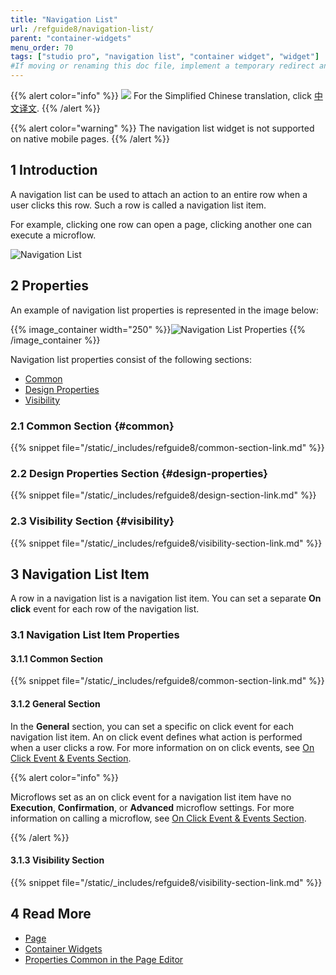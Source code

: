 ```yaml
---
title: "Navigation List"
url: /refguide8/navigation-list/
parent: "container-widgets"
menu_order: 70
tags: ["studio pro", "navigation list", "container widget", "widget"]
#If moving or renaming this doc file, implement a temporary redirect and let the respective team know they should update the URL in the product. See Mapping to Products for more details.
---
```


{{% alert color="info" %}}
<img src="attachments/chinese-translation/china.png" style="display: inline-block; margin: 0" /> For the Simplified Chinese translation, click [中文译文](https://cdn.mendix.tencent-cloud.com/documentation/refguide8/navigation-list.pdf).
{{% /alert %}}

{{% alert color="warning" %}}
The navigation list widget is not supported on native mobile pages.
{{% /alert %}}

## 1 Introduction

A navigation list can be used to attach an action to an entire row when a user clicks this row. Such a row is called a navigation list item. 

For example, clicking one row can open a page, clicking another one can execute a microflow. 

![Navigation List](/attachments/refguide8/modeling/pages/container-widgets/navigation-list/navigation-list.png)

## 2 Properties

An example of navigation list properties is represented in the image below:

{{% image_container width="250" %}}![Navigation List Properties](/attachments/refguide8/modeling/pages/container-widgets/navigation-list/navigation-list-properties.png)
{{% /image_container %}}

Navigation list properties consist of the following sections:

* [Common](#common)
* [Design Properties](#design-properties)
* [Visibility](#visibility)

### 2.1 Common Section {#common}

{{% snippet file="/static/_includes/refguide8/common-section-link.md" %}}

### 2.2 Design Properties Section {#design-properties}

{{% snippet file="/static/_includes/refguide8/design-section-link.md" %}} 

### 2.3 Visibility Section {#visibility}

{{% snippet file="/static/_includes/refguide8/visibility-section-link.md" %}}

## 3 Navigation List Item

A row in a navigation list is a navigation list item. You can set a separate **On click** event for each row of the navigation list. 

### 3.1 Navigation List Item Properties

#### 3.1.1 Common Section

{{% snippet file="/static/_includes/refguide8/common-section-link.md" %}}

#### 3.1.2 General Section

In the **General** section, you can set a specific on click event for each navigation list item. An on click event defines what action is performed when a user clicks a row. For more information on on click events, see [On Click Event & Events Section](/refguide8/on-click-event/).

{{% alert color="info" %}}

Microflows set as an on click event for a navigation list item have no **Execution**, **Confirmation**, or **Advanced** microflow settings. For more information on calling a microflow, see [On Click Event & Events Section](/refguide8/on-click-event/#call-microflow). 

{{% /alert %}}

#### 3.1.3 Visibility Section

{{% snippet file="/static/_includes/refguide8/visibility-section-link.md" %}}

## 4 Read More

* [Page](/refguide8/page/)
* [Container Widgets](/refguide8/container-widgets/)
* [Properties Common in the Page Editor](/refguide8/common-widget-properties/)